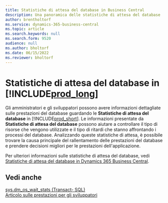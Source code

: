 ```yaml
---
title: Statistiche di attesa del database in Business Central
description: Una panoramica delle statistiche di attesa del database
author: brentholtorf
ms.service: dynamics-365-business-central
ms.topic: article
ms.search.keywords: null
ms.search.form: 9520
audience: null
ms.author: bholtorf
ms.date: 06/15/2022
ms.reviewer: bholtorf
---
```

# Statistiche di attesa del database in [!INCLUDE[prod_long](includes/prod_long.md)]

Gli amministratori e gli sviluppatori possono avere informazioni dettagliate sulle prestazioni del database guardando le **Statistiche di attesa del database** in [!INCLUDE[prod_short](includes/prod_short.md)]. Le informazioni presentate da **Statistiche di attesa del database** possono aiutare a controllare il tipo di risorse che vengono utilizzate e il tipo di ritardi che stanno affrontando i processi del database. Analizzando queste statistiche di attesa, è possibile trovare la causa principale del rallentamento delle prestazioni del database e prendere decisioni migliori per le prestazioni dell'applicazione.

Per ulteriori informazioni sulle statistiche di attesa del database, vedi [Statistiche di attesa del database in Dynamics 365 Business Central](/dynamics365/business-central/dev-itpro/administration/database-wait-statistics).

## Vedi anche

[sys.dm_os_wait_stats (Transact- SQL)](/sql/relational-databases/system-dynamic-management-views/sys-dm-os-wait-stats-transact-sql)  
[Articolo sulle prestazioni per gli sviluppatori](/dynamics365/business-central/dev-itpro/performance/performance-developer)


